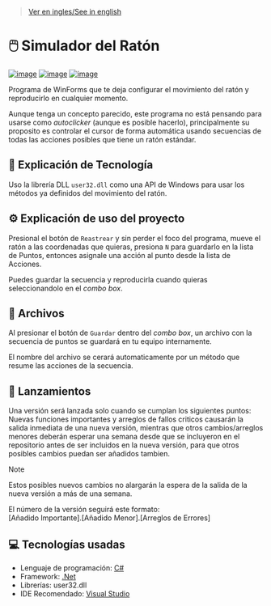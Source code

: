 > [Ver en ingles/See in english](https://github.com/LuisMiSanVe/MouseDummy/blob/main/README.md)
# 🖱️ Simulador del Ratón
[![image](https://img.shields.io/badge/C%23-239120?style=for-the-badge&logo=csharp&logoColor=white)](https://dotnet.microsoft.com/en-us/languages/csharp)
[![image](https://img.shields.io/badge/.NET-5C2D91?style=for-the-badge&logo=.net&logoColor=white)](https://dotnet.microsoft.com/en-us/learn/dotnet/what-is-dotnet)
[![image](https://img.shields.io/badge/Visual_Studio-5C2D91?style=for-the-badge&logo=visual%20studio&logoColor=white)](https://visualstudio.microsoft.com/)

Programa de WinForms que te deja configurar el movimiento del ratón y reproducirlo en cualquier momento.

Aunque tenga un concepto parecido, este programa no está pensando para usarse como *autoclicker* (aunque es posible hacerlo), principalmente su proposito es controlar el cursor de forma automática usando secuencias de todas las acciones posibles que tiene un ratón estándar.

## 📝 Explicación de Tecnología
Uso la librería DLL `user32.dll` como una API de Windows para usar los métodos ya definidos del movimiento del ratón.

## ⚙️ Explicación de uso del proyecto
Presional el botón de `Reastrear` y sin perder el foco del programa, mueve el ratón a las coordenadas que quieras, presiona `N` para guardarlo en la lista de Puntos, entonces asignale una acción al punto desde la lista de Acciones.

Puedes guardar la secuencia y reproducirla cuando quieras seleccionandolo en el *combo box*.

## 📂 Archivos
Al presionar el botón de `Guardar` dentro del *combo box*, un archivo con la secuencia de puntos se guardará en tu equipo internamente.

El nombre del archivo se cerará automaticamente por un método que resume las acciones de la secuencia.

## 🚀 Lanzamientos
Una versión será lanzada solo cuando se cumplan los siguientes puntos:\
Nuevas funciones importantes y arreglos de fallos criticos causarán la salida inmediata de una nueva versión, mientras que otros cambios/arreglos menores deberán esperar una semana desde que se incluyeron en el repositorio antes de ser incluidos en la nueva versión, para que otros posibles cambios puedan ser añadidos tambien.
>[!NOTE]
>Estos posibles nuevos cambios no alargarán la espera de la salida de la nueva versión a más de una semana.

El número de la versión seguirá este formato: \
\[Añadido Importante\].\[Añadido Menor\].\[Arreglos de Errores\]

## 💻 Tecnologías usadas
- Lenguaje de programación: [C#](https://dotnet.microsoft.com/en-us/languages/csharp) 
- Framework: [.Net](https://dotnet.microsoft.com/en-us/learn/dotnet/what-is-dotnet)
- Librerías: user32.dll
- IDE Recomendado: [Visual Studio](https://visualstudio.microsoft.com/)
